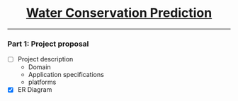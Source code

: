 <u><h1 align="center">Water Conservation Prediction</h1></u>

---

### Part 1: Project proposal
- [ ] Project description
  - Domain
  - Application specifications
  - platforms
- [x] ER Diagram
